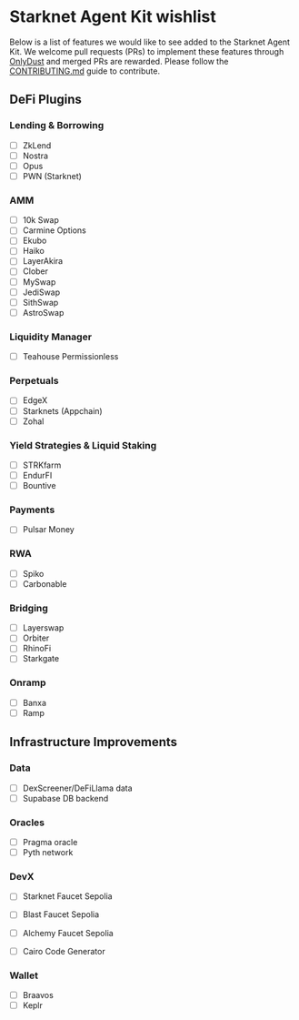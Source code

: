 # Starknet Agent Kit wishlist

Below is a list of features we would like to see added to the Starknet Agent Kit. We welcome pull requests (PRs) to implement these features through [OnlyDust](https://app.onlydust.com/projects/starknet-agent-kit/overview) and merged PRs are rewarded. Please follow the [CONTRIBUTING.md](https://github.com/kasarlabs/snak/blob/main/CONTRIBUTING.md) guide to contribute.

## DeFi Plugins

### Lending & Borrowing

- [ ] ZkLend
- [ ] Nostra
- [ ] Opus
- [ ] PWN (Starknet)

### AMM

- [ ] 10k Swap
- [ ] Carmine Options
- [ ] Ekubo
- [ ] Haiko
- [ ] LayerAkira
- [ ] Clober
- [ ] MySwap
- [ ] JediSwap
- [ ] SithSwap
- [ ] AstroSwap

### Liquidity Manager

- [ ] Teahouse Permissionless

### Perpetuals

- [ ] EdgeX
- [ ] Starknets (Appchain)
- [ ] Zohal

### Yield Strategies & Liquid Staking

- [ ] STRKfarm
- [ ] EndurFI
- [ ] Bountive

### Payments

- [ ] Pulsar Money

### RWA

- [ ] Spiko
- [ ] Carbonable

### Bridging

- [ ] Layerswap
- [ ] Orbiter
- [ ] RhinoFi
- [ ] Starkgate

### Onramp

- [ ] Banxa
- [ ] Ramp

## Infrastructure Improvements

### Data

- [ ] DexScreener/DeFiLlama data
- [ ] Supabase DB backend

### Oracles

- [ ] Pragma oracle
- [ ] Pyth network

### DevX

-[ ] Starknet Faucet Sepolia

- [ ] Blast Faucet Sepolia
- [ ] Alchemy Faucet Sepolia
- [ ] Cairo Code Generator

### Wallet

- [ ] Braavos
- [ ] Keplr
